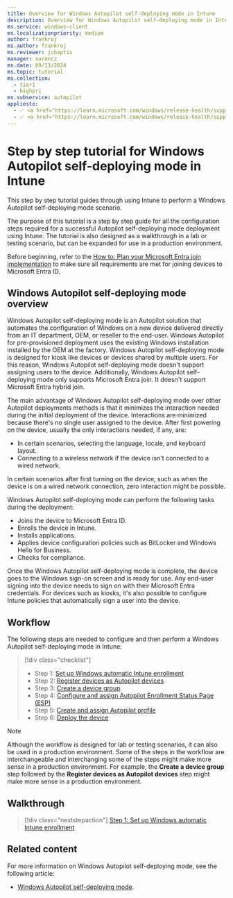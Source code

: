 ```yaml
---
title: Overview for Windows Autopilot self-deploying mode in Intune
description: Overview for Windows Autopilot self-deploying mode in Intune.
ms.service: windows-client
ms.localizationpriority: medium
author: frankroj
ms.author: frankroj
ms.reviewer: jubaptis
manager: aaroncz
ms.date: 09/13/2024
ms.topic: tutorial
ms.collection:
  - tier1
  - highpri
ms.subservice: autopilot
appliesto:
  - ✅ <a href="https://learn.microsoft.com/windows/release-health/supported-versions-windows-client" target="_blank">Windows 11</a>
  - ✅ <a href="https://learn.microsoft.com/windows/release-health/supported-versions-windows-client" target="_blank">Windows 10</a>
---
```


# Step by step tutorial for Windows Autopilot self-deploying mode in Intune

This step by step tutorial guides through using Intune to perform a Windows Autopilot self-deploying mode scenario.

The purpose of this tutorial is a step by step guide for all the configuration steps required for a successful Autopilot self-deploying mode deployment using Intune. The tutorial is also designed as a walkthrough in a lab or testing scenario, but can be expanded for use in a production environment.

Before beginning, refer to the [How to: Plan your Microsoft Entra join implementation](/azure/active-directory/devices/azureadjoin-plan) to make sure all requirements are met for joining devices to Microsoft Entra ID.

## Windows Autopilot self-deploying mode overview

Windows Autopilot self-deploying mode is an Autopilot solution that automates the configuration of Windows on a new device delivered directly from an IT department, OEM, or reseller to the end-user. Windows Autopilot for pre-provisioned deployment uses the existing Windows installation installed by the OEM at the factory. Windows Autopilot self-deploying mode is designed for kiosk like devices or devices shared by multiple users. For this reason, Windows Autopilot self-deploying mode doesn't support assigning users to the device. Additionally, Windows Autopilot self-deploying mode only supports Microsoft Entra join. It doesn't support Microsoft Entra hybrid join.

The main advantage of Windows Autopilot self-deploying mode over other Autopilot deployments methods is that it minimizes the interaction needed during the initial deployment of the device. Interactions are minimized because there's no single user assigned to the device. After first powering on the device, usually the only interactions needed, if any, are:

- In certain scenarios, selecting the language, locale, and keyboard layout.
- Connecting to a wireless network if the device isn't connected to a wired network.

In certain scenarios after first turning on the device, such as when the device is on a wired network connection, zero interaction might be possible.

Windows Autopilot self-deploying mode can perform the following tasks during the deployment:

- Joins the device to Microsoft Entra ID.
- Enrolls the device in Intune.
- Installs applications.
- Applies device configuration policies such as BitLocker and Windows Hello for Business.
- Checks for compliance.

Once the Windows Autopilot self-deploying mode is complete, the device goes to the Windows sign-on screen and is ready for use. Any end-user signing into the device needs to sign on with their Microsoft Entra credentials. For devices such as kiosks, it's also possible to configure Intune policies that automatically sign a user into the device.

## Workflow

The following steps are needed to configure and then perform a Windows Autopilot self-deploying mode in Intune:

> [!div class="checklist"]
>
> - Step 1: [Set up Windows automatic Intune enrollment](self-deploying-automatic-enrollment.md)
> - Step 2: [Register devices as Autopilot devices](self-deploying-register-device.md)
> - Step 3: [Create a device group](self-deploying-device-group.md)
> - Step 4: [Configure and assign Autopilot Enrollment Status Page (ESP)](self-deploying-esp.md)
> - Step 5: [Create and assign Autopilot profile](self-deploying-autopilot-profile.md)
> - Step 6: [Deploy the device](self-deploying-deploy-device.md)

> [!NOTE]
>
> Although the workflow is designed for lab or testing scenarios, it can also be used in a production environment. Some of the steps in the workflow are interchangeable and interchanging some of the steps might make more sense in a production environment. For example, the **Create a device group** step followed by the **Register devices as Autopilot devices** step might make more sense in a production environment.

## Walkthrough

> [!div class="nextstepaction"]
> [Step 1: Set up Windows automatic Intune enrollment](self-deploying-automatic-enrollment.md)

## Related content

For more information on Windows Autopilot self-deploying mode, see the following article:

- [Windows Autopilot self-deploying mode](../../self-deploying.md).

